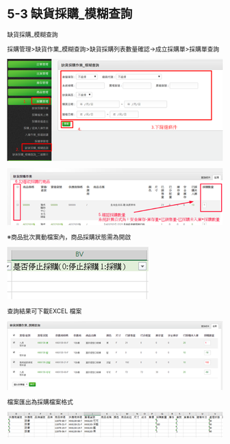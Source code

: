 # 5-3 缺貨採購\_模糊查詢

缺貨採購\_模糊查詢

採購管理&gt;缺貨作業\_模糊查詢&gt;缺貨採購列表數量確認→成立採購單&gt;採購單查詢

![](../.gitbook/assets/image-44.png)

![](../.gitbook/assets/image-113.png)

※商品批次異動檔案內，商品採購狀態需為開啟

![](../.gitbook/assets/image-152.png)

查詢結果可下載EXCEL 檔案

![](../.gitbook/assets/image-100.png)

檔案匯出為採購檔案格式

![](../.gitbook/assets/image-70.png)

